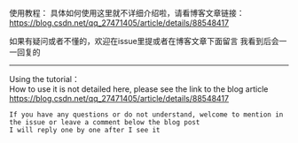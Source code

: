 使用教程：
   具体如何使用这里就不详细介绍啦，请看博客文章链接：
   https://blog.csdn.net/qq_27471405/article/details/88548417
   
   如果有疑问或者不懂的，欢迎在issue里提或者在博客文章下面留言
   我看到后会一一回复的
   
   ---------------------------------------------
Using the tutorial：   
    How to use it is not detailed here, please see the link to the blog article
    https://blog.csdn.net/qq_27471405/article/details/88548417
    
    If you have any questions or do not understand, welcome to mention in the issue or leave a comment below the blog post
    I will reply one by one after I see it
   
